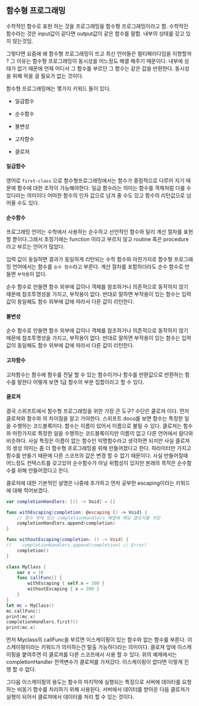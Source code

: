 ## 함수형 프로그래밍



수학적인 함수로 표현 하는 것을 프로그래밍을 함수형 프로그래밍이라고 함. 수학적인 함수라는 것은 input값이 같다면 output값이 같은 함수를 말함. 내부의 상태를 갖고 있지 않는것임. 

그렇다면 요즘에 왜 함수형 프로그래밍이 뜨고 최신 언어들은 멀티패러다임을 지향할까 ? 그 이유는 함수형 프로그래밍이 동시성을 어느정도 해결 해주기 때문이다. 내부에 상태가 없기 때문에 언제 어디서 그 함수를 부르던 그 함수는 같은 값을 반환한다. 동시성을 위해 락을 걸 필요가 없는 것이다. 

함수형 프로그래밍에는 몇가지 키워드 들이 있다. 

- 일급함수

- 순수함수
- 불변성

- 고차함수
- 클로져



#### 일급함수

영어로 `first-class` 으로 함수형프로그래밍에서는 함수가 중점적으로 다루어 지기 때문에 함수에 대한 조작이 가능해야한다. 일급 함수라는 의미는 함수를 객체처럼 다룰 수 있다라는 의미이다 어떠한 함수의 인자 값으로 넘겨 줄 수도 있고 함수의 리턴값으로 넘어올 수도 있다. 



#### 순수함수

프로그래밍 언어는 수학에서 사용하는 순수하고 선언적인 함수와 달리 계산 절차를 표현할 뿐이다.그래서 초창기에는 function 이라고 부르지 않고 routine 혹은 procedure 라고 부르는 언어가 많았다.

입력 값이 동일하면 결과가 동일하게 리턴되는 수학 함수와 마찬가지로 함수형 프로그래밍 언어에서는 함수를 `순수 함수`라고 부른다. 계산 절차를 포함하더라도 순수 함수로 만들면 `부작용`이 없다.

순수 함수로 만들면 함수 외부에 값이나 객체를 참조하거나 의존적으로 동작하지 않기 때문에 참조투명성을 가지고, 부작용이 없다. 반대로 말하면 부작용이 있는 함수는 입력 값이 동일해도 함수 외부에 값에 따라서 다른 값이 리턴한다.



#### 불변성

순수 함수로 만들면 함수 외부에 값이나 객체를 참조하거나 의존적으로 동작하지 않기 때문에 참조투명성을 가지고, 부작용이 없다. 반대로 말하면 부작용이 있는 함수는 입력 값이 동일해도 함수 외부에 값에 따라서 다른 값이 리턴한다.



#### 고차함수

고차함수는 함수에 함수를 전달 할 수 있는 함수이거나 함수를 반환값으로 반환하는 함수를 말한다 어떻게 보면 1급 함수의 부분 집합이라고 할 수 있다.



#### 클로져

결국 스위프트에서 함수형 프로그래밍을 위한 가장 큰 도구? 수단은 클로져 이다. 먼저 클로져와 함수와 의 차이점을 알고 가야한다. 스위프트 docu를 보면 함수는 특정한 일을 수행하는 코드블록이다. 함수는 이름이 있어서 이름으로 불릴 수 있다. 클로져는 함수와 마찬가지로 특정한 일을 수행하는 코드블록이지만 이름이 없고 다른 언어에서 람다와 비슷하다. 사실 특징은 이름이 없는 함수인 익명함수라고 생각하면 되지만 사실 클로져의 생성 의미는 좀 더 함수형 프로그래밍을 위해 만들어졌다고 한다. 파라미터만 가지고 함수를 만들기 때문에 다른 스코프의 값은 변경 할 수 없기 때문이다. 사실 만들어질때 어느정도 컨텍스트를 갖고있어 순수함수가 아닐 위험성이 있지만 본래의 목적은 순수함수를 위해 만들어졌다고 한다. 



클로저에 대한 기본적인 설명은 나중에 추가하고 먼저 공부한 escaping이라는 키워드에 대해 적어보겠다.

``` swift
var completionHandlers: [() -> Void] = []

func withEscaping(completion: @escaping () -> Void) {
    // 함수 밖에 있는 completionHandlers 배열에 해당 클로저를 저장
    completionHandlers.append(completion)
}

func withoutEscaping(completion: () -> Void) {
//    completionHandlers.append(completion) // Error!
    completion()
}

class MyClass {
    var x = 10
    func callFunc() {
        withEscaping { self.x = 100 }
        withoutEscaping { x = 200 }
    }
}
let mc = MyClass()
mc.callFunc()
print(mc.x)
completionHandlers.first?()
print(mc.x)

```



먼저 Myclass의 callFunc을 부르면 이스케이핑이 있는 함수와 없는 함수를 부른다. 이스캐이핑이라는 키워드가 의미하는건 탈출 가능하다라는 의미이다. 클로져 앞에 이스캐이핑을 붙여주면 이 클로져를 다른 스코프에서 사용 할 수 있다. 위의 예제에서는 completionHandler 전역변수가 클로져를 가져갔다. 이스케이핑이 없다면 이렇게 진행 할 수 없다. 



그다음 이스캐이핑의 용도는 함수의 마지막에 실행되는 특징으로 서버에 데이터를 요청하는 비동기 함수를 처리하기 위해 사용된다. 서버에서 데이터를 받아온 다음 클로져가 실행이 되어서 클로져에서 데이터를 처리 할 수 있는 것이다. 











